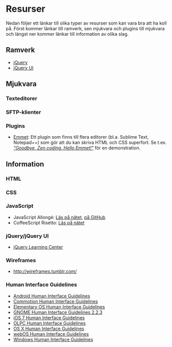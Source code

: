 # Resurser

Nedan följer ett länkar till olika typer av resurser som kan vara bra att ha koll på. Först kommer länkar till ramverk, sen mjukvara och plugins till mjukvara och längst ner kommer länkar till information av olika slag.

## Ramverk

* [jQuery](jquery.com)
* [jQuery UI](http://jqueryui.com/)

## Mjukvara

### Texteditorer

### SFTP-klienter

### Plugins

* [Emmet](http://emmet.io/): Ett plugin som finns till flera editorer (bl.a. Sublime Text, Notepad++)  som gör att du kan skriva HTML och CSS superfort. Se t.ex. *["Goodbye, Zen coding. Hello Emmet!"](http://coding.smashingmagazine.com/2013/03/26/goodbye-zen-coding-hello-emmet/)* för en demonstration.

## Information

### HTML

### CSS

### JavaScript

* JavaScript Allongé: [Läs på nätet](https://leanpub.com/javascript-allonge/read), [på GitHub](https://github.com/raganwald/javascript-allonge)
* CoffeeScript Risetto: [Läs på nätet](https://leanpub.com/coffeescript-ristretto/read)

### jQuery/jQuery UI

* [jQuery Learning Center](http://learn.jquery.com/)

### Wireframes
* http://wireframes.tumblr.com/

### Human Interface Guidelines

* [Android Human Interface Guidelines](http://developer.android.com/design/index.html)
* [Commotion Human Interface Guidelines](https://commotionwireless.net/developer/hig/introduction)
* [Elementary OS Human Interface Guidelines](http://elementaryos.org/docs/human-interface-guidelines)
* [GNOME Human Interface Guidelines 2.2.3](https://developer.gnome.org/hig-book/)
* [iOS 7 Human Interface Guidelines](https://developer.apple.com/library/ios/documentation/UserExperience/Conceptual/MobileHIG/index.html)
* [OLPC Human Interface Guidelines](http://wiki.laptop.org/go/OLPC_Human_Interface_Guidelines)
* [OS X Human Interface Guidelines](https://developer.apple.com/library/mac/documentation/userexperience/Conceptual/AppleHIGuidelines/Intro/Intro.html)
* [webOS Human Interface Guidelines](https://developer.palm.com/content/api/design/mojo/hi-guidelines.html)
* [Windows Human Interface Guidelines](http://msdn.microsoft.com/library/windows/desktop/aa511440)

